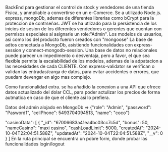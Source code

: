 BackEnd para gestionar el control de stock y vendedores de una tienda Fisica, y anmpliable a convertirse en un e-Comerce.
Se a utilizado Node.js. express, mongoDb, ademas de diferentes librerias como bCrypt para la proteccion de contrseñas.
JWT se ha utlizado para la persistencia de los inicios de sesion de los diferentes vendedores o gerentes que cuentan con permisos especiales al asignarle un role:"Admin".
Los modelos de usuarios, asi como los del producto fueron creados con "mongoose"
La base de adtos conectada a MongoDb, asistiendo funcionalidades con express-session y connect-mongodb-session. Una base de datos no relacionales puede parecer un impedimento o desventaja, pero a favor, el que sea flexible permite la escalabilidad de los modelos, ademas de la adpatacion a las necesidades de cada CLIENTE.
Con express-validator se verifican o validan las entradas/carga de datos, para evitar accidentes o errores, que puedam devengar en algo mas complejo.

Como funcionalidad extra. se ha añadido la conexion a una API que ofrece datos actualizado del dolar CCL, para poder actulizar los precios de forma autmatica en caso de que el cliente asi lo prefiera.

Datos del admin alojado en MongoDb =>
{"role":
"Admin",
"password":
"Pasword1",
"cellPhone":
5493704094513,
"name":
"coco"}

"casinoData": [
{
"_id": "67006683a41ea4bc03cc7c5d",
"bonus": 50,
"nameCasino": "maxi casino",
"cashLoadLimit": 5000,
"createdAt": "2024-10-04T22:04:51.588Z",
"updatedAt": "2024-10-04T22:04:51.588Z",
"__v": 0
}
]
En la ruta principal se encuentra un pobre form, donde probar las funcionalidades login/logout
